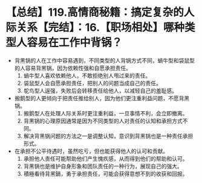 # 【总结】119.高情商秘籍：搞定复杂的人际关系【完结】：16.【职场相处】哪种类型人容易在工作中背锅？

-   背黑锅的人在工作中容易遇到，不同类型的人背锅方式不同，蝸牛型和袋鼠型的人容易背黑锅，因为依赖性强和自愿承担责任。
    1.  蝸牛型人喜欢依赖他人，不敢拒绝别人甩过来的责任。
    2.  袋鼠型人会自愿承担责任，把别人的问题当成自己的责任。
    3.  鸵鸟型人逞强，失败后会转移责任给他人，以减轻自己的羞耻感。
-   搬鹅型的人更倾向于把责任推给别人，因为他们更注重利益问题，不愿背黑锅。
    1.  搬鹅型人在处理人际关系时更注重利益，一旦事情不利，会立即撤离。
    2.  背黑锅的心理原因通常是因为不同类型的人对责任的认知和承担方式不同。
    3.  解决背黑锅问题的方法之一是调整认知，意识到背黑锅也是一种责任承担形式。
-   在承担不公平待遇时，虽然吃亏，但也能获得他人的认可和贡献。
    1.  承担他人责任可能帮助他们产生愧疚感，从而得到他们的帮助和认可。
    2.  背黑锅也是维护自身形象和团队责任的一种行为，展现自己的强大。
    3.  積極看待背黑鍋，勇于承担责任，可能会获得意想不到的收获和回报。